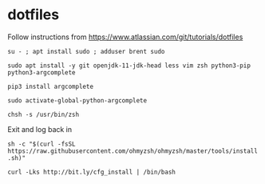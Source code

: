 dotfiles
========

Follow instructions from https://www.atlassian.com/git/tutorials/dotfiles

```su - ; apt install sudo ; adduser brent sudo```

```sudo apt install -y git openjdk-11-jdk-head less vim zsh python3-pip python3-argcomplete```

```pip3 install argcomplete```

```sudo activate-global-python-argcomplete```

```chsh -s /usr/bin/zsh```

Exit and log back in

```sh -c "$(curl -fsSL https://raw.githubusercontent.com/ohmyzsh/ohmyzsh/master/tools/install.sh)"```

```curl -Lks http://bit.ly/cfg_install | /bin/bash```
